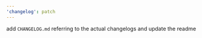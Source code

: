 ```yaml
---
'changelog': patch
---
```


add `CHANGELOG.md` referring to the actual changelogs and update the readme
